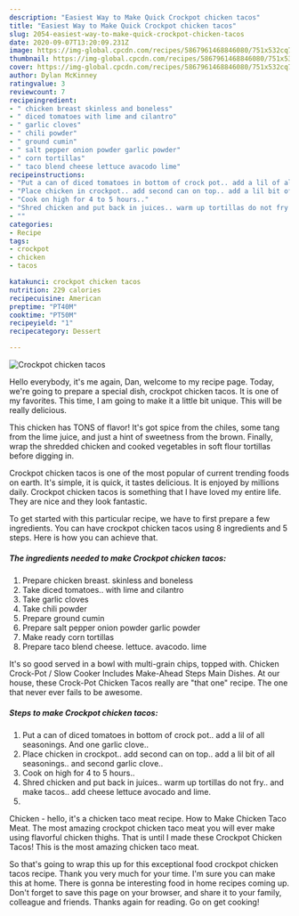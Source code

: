 ```yaml
---
description: "Easiest Way to Make Quick Crockpot chicken tacos"
title: "Easiest Way to Make Quick Crockpot chicken tacos"
slug: 2054-easiest-way-to-make-quick-crockpot-chicken-tacos
date: 2020-09-07T13:20:09.231Z
image: https://img-global.cpcdn.com/recipes/5867961468846080/751x532cq70/crockpot-chicken-tacos-recipe-main-photo.jpg
thumbnail: https://img-global.cpcdn.com/recipes/5867961468846080/751x532cq70/crockpot-chicken-tacos-recipe-main-photo.jpg
cover: https://img-global.cpcdn.com/recipes/5867961468846080/751x532cq70/crockpot-chicken-tacos-recipe-main-photo.jpg
author: Dylan McKinney
ratingvalue: 3
reviewcount: 7
recipeingredient:
- " chicken breast skinless and boneless"
- " diced tomatoes with lime and cilantro"
- " garlic cloves"
- " chili powder"
- " ground cumin"
- " salt pepper onion powder garlic powder"
- " corn tortillas"
- " taco blend cheese lettuce avacodo lime"
recipeinstructions:
- "Put a can of diced tomatoes in bottom of crock pot.. add a lil of all seasonings. And one garlic clove.."
- "Place chicken in crockpot.. add second can on top.. add a lil bit of all seasonings.. and second garlic clove.."
- "Cook on high for 4 to 5 hours.."
- "Shred chicken and put back in juices.. warm up tortillas do not fry.. and make tacos.. add cheese lettuce avocado and lime."
- ""
categories:
- Recipe
tags:
- crockpot
- chicken
- tacos

katakunci: crockpot chicken tacos 
nutrition: 229 calories
recipecuisine: American
preptime: "PT40M"
cooktime: "PT50M"
recipeyield: "1"
recipecategory: Dessert

---
```



![Crockpot chicken tacos](https://img-global.cpcdn.com/recipes/5867961468846080/751x532cq70/crockpot-chicken-tacos-recipe-main-photo.jpg)

Hello everybody, it's me again, Dan, welcome to my recipe page. Today, we're going to prepare a special dish, crockpot chicken tacos. It is one of my favorites. This time, I am going to make it a little bit unique. This will be really delicious.

This chicken has TONS of flavor! It&#39;s got spice from the chiles, some tang from the lime juice, and just a hint of sweetness from the brown. Finally, wrap the shredded chicken and cooked vegetables in soft flour tortillas before digging in.

Crockpot chicken tacos is one of the most popular of current trending foods on earth. It's simple, it is quick, it tastes delicious. It is enjoyed by millions daily. Crockpot chicken tacos is something that I have loved my entire life. They are nice and they look fantastic.


To get started with this particular recipe, we have to first prepare a few ingredients. You can have crockpot chicken tacos using 8 ingredients and 5 steps. Here is how you can achieve that.

<!--inarticleads1-->

##### The ingredients needed to make Crockpot chicken tacos:

1. Prepare  chicken breast. skinless and boneless
1. Take  diced tomatoes.. with lime and cilantro
1. Take  garlic cloves
1. Take  chili powder
1. Prepare  ground cumin
1. Prepare  salt pepper onion powder garlic powder
1. Make ready  corn tortillas
1. Prepare  taco blend cheese. lettuce. avacodo. lime


It&#39;s so good served in a bowl with multi-grain chips, topped with. Chicken Crock-Pot / Slow Cooker Includes Make-Ahead Steps Main Dishes. At our house, these Crock-Pot Chicken Tacos really are &#34;that one&#34; recipe. The one that never ever fails to be awesome. 

<!--inarticleads2-->

##### Steps to make Crockpot chicken tacos:

1. Put a can of diced tomatoes in bottom of crock pot.. add a lil of all seasonings. And one garlic clove..
1. Place chicken in crockpot.. add second can on top.. add a lil bit of all seasonings.. and second garlic clove..
1. Cook on high for 4 to 5 hours..
1. Shred chicken and put back in juices.. warm up tortillas do not fry.. and make tacos.. add cheese lettuce avocado and lime.
1. 


Chicken - hello, it&#39;s a chicken taco meat recipe. How to Make Chicken Taco Meat. The most amazing crockpot chicken taco meat you will ever make using flavorful chicken thighs. That is until I made these Crockpot Chicken Tacos! This is the most amazing chicken taco meat. 

So that's going to wrap this up for this exceptional food crockpot chicken tacos recipe. Thank you very much for your time. I'm sure you can make this at home. There is gonna be interesting food in home recipes coming up. Don't forget to save this page on your browser, and share it to your family, colleague and friends. Thanks again for reading. Go on get cooking!
